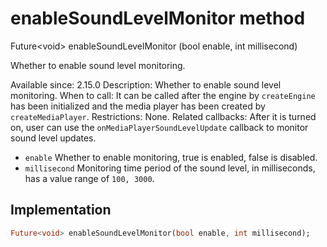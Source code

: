 


# enableSoundLevelMonitor method








Future&lt;void> enableSoundLevelMonitor
(bool enable, int millisecond)





<p>Whether to enable sound level monitoring.</p>
<p>Available since: 2.15.0
Description: Whether to enable sound level monitoring.
When to call: It can be called after the engine by <code>createEngine</code> has been initialized and the media player has been created by <code>createMediaPlayer</code>.
Restrictions: None.
Related callbacks: After it is turned on, user can use the <code>onMediaPlayerSoundLevelUpdate</code> callback to monitor sound level updates.</p>
<ul>
<li><code>enable</code> Whether to enable monitoring, true is enabled, false is disabled.</li>
<li><code>millisecond</code> Monitoring time period of the sound level, in milliseconds, has a value range of <code>100, 3000</code>.</li>
</ul>



## Implementation

```dart
Future<void> enableSoundLevelMonitor(bool enable, int millisecond);
```








